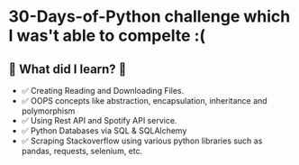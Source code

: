 # 30-Days-of-Python challenge which I was't able to compelte :(

## 🤔  What did I learn? 🧠 

* ✅ Creating Reading and Downloading Files.
* ✅ OOPS concepts like abstraction, encapsulation, inheritance and polymorphism
* ✅ Using Rest API and Spotify API service.
* ✅ Python Databases via SQL & SQLAlchemy
* ✅ Scraping Stackoverflow using various python libraries such as pandas, requests, selenium, etc.
